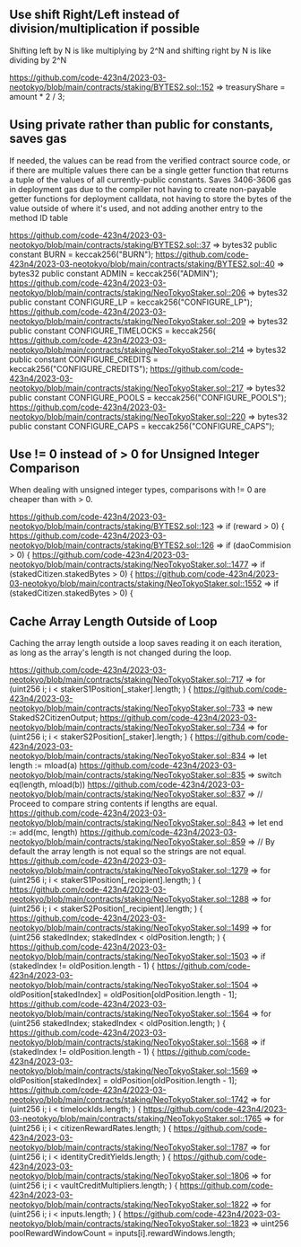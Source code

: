 ## Use shift Right/Left instead of division/multiplication if possible

Shifting left by N is like multiplying by 2^N and shifting right by N is like dividing by 2^N

https://github.com/code-423n4/2023-03-neotokyo/blob/main/contracts/staking/BYTES2.sol::152 => treasuryShare = amount \* 2 / 3;

## Using private rather than public for constants, saves gas

If needed, the values can be read from the verified contract source code, or if there are multiple values there can be a single getter function that returns a tuple of the values of all currently-public constants. Saves 3406-3606 gas in deployment gas due to the compiler not having to create non-payable getter functions for deployment calldata, not having to store the bytes of the value outside of where it's used, and not adding another entry to the method ID table

https://github.com/code-423n4/2023-03-neotokyo/blob/main/contracts/staking/BYTES2.sol::37 => bytes32 public constant BURN = keccak256("BURN");
https://github.com/code-423n4/2023-03-neotokyo/blob/main/contracts/staking/BYTES2.sol::40 => bytes32 public constant ADMIN = keccak256("ADMIN");
https://github.com/code-423n4/2023-03-neotokyo/blob/main/contracts/staking/NeoTokyoStaker.sol::206 => bytes32 public constant CONFIGURE_LP = keccak256("CONFIGURE_LP");
https://github.com/code-423n4/2023-03-neotokyo/blob/main/contracts/staking/NeoTokyoStaker.sol::209 => bytes32 public constant CONFIGURE_TIMELOCKS = keccak256(
https://github.com/code-423n4/2023-03-neotokyo/blob/main/contracts/staking/NeoTokyoStaker.sol::214 => bytes32 public constant CONFIGURE_CREDITS = keccak256("CONFIGURE_CREDITS");
https://github.com/code-423n4/2023-03-neotokyo/blob/main/contracts/staking/NeoTokyoStaker.sol::217 => bytes32 public constant CONFIGURE_POOLS = keccak256("CONFIGURE_POOLS");
https://github.com/code-423n4/2023-03-neotokyo/blob/main/contracts/staking/NeoTokyoStaker.sol::220 => bytes32 public constant CONFIGURE_CAPS = keccak256("CONFIGURE_CAPS");

## Use != 0 instead of > 0 for Unsigned Integer Comparison

When dealing with unsigned integer types, comparisons with != 0 are cheaper than with > 0.

https://github.com/code-423n4/2023-03-neotokyo/blob/main/contracts/staking/BYTES2.sol::123 => if (reward > 0) {
https://github.com/code-423n4/2023-03-neotokyo/blob/main/contracts/staking/BYTES2.sol::126 => if (daoCommision > 0) {
https://github.com/code-423n4/2023-03-neotokyo/blob/main/contracts/staking/NeoTokyoStaker.sol::1477 => if (stakedCitizen.stakedBytes > 0) {
https://github.com/code-423n4/2023-03-neotokyo/blob/main/contracts/staking/NeoTokyoStaker.sol::1552 => if (stakedCitizen.stakedBytes > 0) {

## Cache Array Length Outside of Loop

Caching the array length outside a loop saves reading it on each iteration, as long as the array's length is not changed during the loop.

https://github.com/code-423n4/2023-03-neotokyo/blob/main/contracts/staking/NeoTokyoStaker.sol::717 => for (uint256 i; i < stakerS1Position[_staker].length; ) {
https://github.com/code-423n4/2023-03-neotokyo/blob/main/contracts/staking/NeoTokyoStaker.sol::733 => new StakedS2CitizenOutput[](_stakerS2Position[_staker].length);
https://github.com/code-423n4/2023-03-neotokyo/blob/main/contracts/staking/NeoTokyoStaker.sol::734 => for (uint256 i; i < stakerS2Position[_staker].length; ) {
https://github.com/code-423n4/2023-03-neotokyo/blob/main/contracts/staking/NeoTokyoStaker.sol::834 => let length := mload(a)
https://github.com/code-423n4/2023-03-neotokyo/blob/main/contracts/staking/NeoTokyoStaker.sol::835 => switch eq(length, mload(b))
https://github.com/code-423n4/2023-03-neotokyo/blob/main/contracts/staking/NeoTokyoStaker.sol::837 => // Proceed to compare string contents if lengths are equal.
https://github.com/code-423n4/2023-03-neotokyo/blob/main/contracts/staking/NeoTokyoStaker.sol::843 => let end := add(mc, length)
https://github.com/code-423n4/2023-03-neotokyo/blob/main/contracts/staking/NeoTokyoStaker.sol::859 => // By default the array length is not equal so the strings are not equal.
https://github.com/code-423n4/2023-03-neotokyo/blob/main/contracts/staking/NeoTokyoStaker.sol::1279 => for (uint256 i; i < stakerS1Position[_recipient].length; ) {
https://github.com/code-423n4/2023-03-neotokyo/blob/main/contracts/staking/NeoTokyoStaker.sol::1288 => for (uint256 i; i < stakerS2Position[_recipient].length; ) {
https://github.com/code-423n4/2023-03-neotokyo/blob/main/contracts/staking/NeoTokyoStaker.sol::1499 => for (uint256 stakedIndex; stakedIndex < oldPosition.length; ) {
https://github.com/code-423n4/2023-03-neotokyo/blob/main/contracts/staking/NeoTokyoStaker.sol::1503 => if (stakedIndex != oldPosition.length - 1) {
https://github.com/code-423n4/2023-03-neotokyo/blob/main/contracts/staking/NeoTokyoStaker.sol::1504 => oldPosition[stakedIndex] = oldPosition[oldPosition.length - 1];
https://github.com/code-423n4/2023-03-neotokyo/blob/main/contracts/staking/NeoTokyoStaker.sol::1564 => for (uint256 stakedIndex; stakedIndex < oldPosition.length; ) {
https://github.com/code-423n4/2023-03-neotokyo/blob/main/contracts/staking/NeoTokyoStaker.sol::1568 => if (stakedIndex != oldPosition.length - 1) {
https://github.com/code-423n4/2023-03-neotokyo/blob/main/contracts/staking/NeoTokyoStaker.sol::1569 => oldPosition[stakedIndex] = oldPosition[oldPosition.length - 1];
https://github.com/code-423n4/2023-03-neotokyo/blob/main/contracts/staking/NeoTokyoStaker.sol::1742 => for (uint256 i; i < timelockIds.length; ) {
https://github.com/code-423n4/2023-03-neotokyo/blob/main/contracts/staking/NeoTokyoStaker.sol::1765 => for (uint256 i; i < citizenRewardRates.length; ) {
https://github.com/code-423n4/2023-03-neotokyo/blob/main/contracts/staking/NeoTokyoStaker.sol::1787 => for (uint256 i; i < identityCreditYields.length; ) {
https://github.com/code-423n4/2023-03-neotokyo/blob/main/contracts/staking/NeoTokyoStaker.sol::1806 => for (uint256 i; i < vaultCreditMultipliers.length; ) {
https://github.com/code-423n4/2023-03-neotokyo/blob/main/contracts/staking/NeoTokyoStaker.sol::1822 => for (uint256 i; i < inputs.length; ) {
https://github.com/code-423n4/2023-03-neotokyo/blob/main/contracts/staking/NeoTokyoStaker.sol::1823 => uint256 poolRewardWindowCount = inputs[i].rewardWindows.length;
